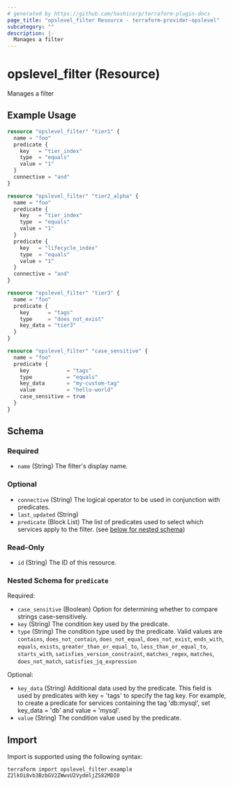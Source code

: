 ```yaml
---
# generated by https://github.com/hashicorp/terraform-plugin-docs
page_title: "opslevel_filter Resource - terraform-provider-opslevel"
subcategory: ""
description: |-
  Manages a filter
---
```


# opslevel_filter (Resource)

Manages a filter

## Example Usage

```terraform
resource "opslevel_filter" "tier1" {
  name = "foo"
  predicate {
    key   = "tier_index"
    type  = "equals"
    value = "1"
  }
  connective = "and"
}

resource "opslevel_filter" "tier2_alpha" {
  name = "foo"
  predicate {
    key   = "tier_index"
    type  = "equals"
    value = "1"
  }
  predicate {
    key   = "lifecycle_index"
    type  = "equals"
    value = "1"
  }
  connective = "and"
}

resource "opslevel_filter" "tier3" {
  name = "foo"
  predicate {
    key      = "tags"
    type     = "does_not_exist"
    key_data = "tier3"
  }
}

resource "opslevel_filter" "case_sensitive" {
  name = "foo"
  predicate {
    key            = "tags"
    type           = "equals"
    key_data       = "my-custom-tag"
    value          = "hello-world"
    case_sensitive = true
  }
}
```

<!-- schema generated by tfplugindocs -->
## Schema

### Required

- `name` (String) The filter's display name.

### Optional

- `connective` (String) The logical operator to be used in conjunction with predicates.
- `last_updated` (String)
- `predicate` (Block List) The list of predicates used to select which services apply to the filter. (see [below for nested schema](#nestedblock--predicate))

### Read-Only

- `id` (String) The ID of this resource.

<a id="nestedblock--predicate"></a>
### Nested Schema for `predicate`

Required:

- `case_sensitive` (Boolean) Option for determining whether to compare strings case-sensitively.
- `key` (String) The condition key used by the predicate.
- `type` (String) The condition type used by the predicate. Valid values are `contains`, `does_not_contain`, `does_not_equal`, `does_not_exist`, `ends_with`, `equals`, `exists`, `greater_than_or_equal_to`, `less_than_or_equal_to`, `starts_with`, `satisfies_version_constraint`, `matches_regex`, `matches`, `does_not_match`, `satisfies_jq_expression`

Optional:

- `key_data` (String) Additional data used by the predicate. This field is used by predicates with key = 'tags' to specify the tag key. For example, to create a predicate for services containing the tag 'db:mysql', set key_data = 'db' and value = 'mysql'.
- `value` (String) The condition value used by the predicate.

## Import

Import is supported using the following syntax:

```shell
terraform import opslevel_filter.example Z2lkOi8vb3BzbGV2ZWwvU2VydmljZS82MDI0
```
